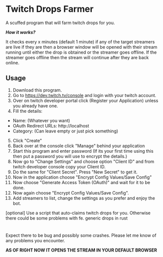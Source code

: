 
# Twitch Drops Farmer

A scuffed program that will farm twitch drops for you.

***How it works?***

It checks every x minutes (default 1 minute) if any of the target streamers are live if they are then a browser window will be opened with their stream running until either the drop is obtained or the streamer goes offline. If the streamer goes offline then the stream will continue after they are back online.


## Usage

1) Download this program.
2) Go to https://dev.twitch.tv/console and login with your twitch account.
3) Over on twitch developer portal click (Register your Application) unless you already have one.
4) Fill the details:
- Name: (Whatever you want)
- OAuth Redirect URLs: http://localhost
- Category: (Can leave empty or just pick something)
5) Click "Create"
6) Back over at the console click "Manage" behind your application
7) Start this program and enter password (If its your first time using this then put a password you will use to encrypt the details.)
8) Now go to "Change Settings" and choose option "Client ID" and from twitch developer console copy your Client ID.
9) Do the same for "Client Secret". Press "New Secret" to get it.
10) Now in the application choose "Encrypt Config Values/Save Config"
11) Now choose "Generate Access Token (OAuth)" and wait for it to be done.
12) Now again choose "Encrypt Config Values/Save Config".
13) Add streamers to list, change the settings as you prefer and enjoy the bot.

[optional] Use a script that auto-claims twitch drops for you. Otherwise there could be some problems with fe. generic drops in rust

#
Expect there to be bug and possibly some crashes. Please let me know of any problems you encounter.

**AS OF RIGHT NOW IT OPENS THE STREAM IN YOUR DEFAULT BROWSER**
